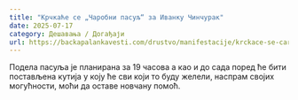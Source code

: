 ```yaml
---
title: "Крчкаће се „Чаробни пасуљ“ за Иванку Чинчурак"
date: 2025-07-17
category: Дешавања / Догађаји
url: https://backapalankavesti.com/drustvo/manifestacije/krckace-se-carobni-pasulj-za-ivanku-cincurak/
---
```


Подела пасуља је планирана за 19 часова а као и до сада поред ће бити постављена кутија у коју ће сви који то буду желели, наспрам својих могућности, моћи да оставе новчану помоћ.
